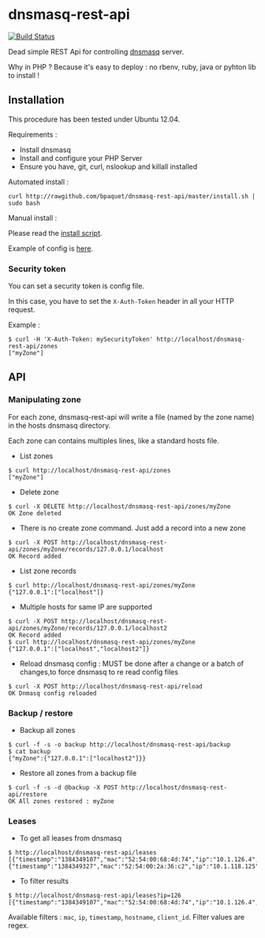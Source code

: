 dnsmasq-rest-api
================

[![Build Status](https://travis-ci.org/bpaquet/dnsmasq-rest-api.png)](https://travis-ci.org/bpaquet/dnsmasq-rest-api)

Dead simple REST Api for controlling [dnsmasq](http://www.thekelleys.org.uk/dnsmasq/doc.html) server.

Why in PHP ? Because it's easy to deploy : no rbenv, ruby, java or pyhton lib to install !

Installation
---

This procedure has been tested under Ubuntu 12.04.

Requirements :
* Install dnsmasq
* Install and configure your PHP Server
* Ensure you have, git, curl, nslookup and killall installed

Automated install :

```
curl http://rawgithub.com/bpaquet/dnsmasq-rest-api/master/install.sh | sudo bash
```

Manual install :

Please read the [install script](https://github.com/bpaquet/dnsmasq-rest-api/blob/master/install.sh).

Example of config is [here](https://github.com/bpaquet/dnsmasq-rest-api/blob/master/www/config.example.php).

### Security token

You can set a security token is config file.

In this case, you have to set the ``X-Auth-Token`` header in all your HTTP request.

Example :
```
$ curl -H 'X-Auth-Token: mySecurityToken' http://localhost/dnsmasq-rest-api/zones
["myZone"]
```

API
---

### Manipulating zone

For each zone, dnsmasq-rest-api will write a file (named by the zone name) in the hosts dnsmasq directory.

Each zone can contains multiples lines, like a standard hosts file.

* List zones

```
$ curl http://localhost/dnsmasq-rest-api/zones
["myZone"]
```

* Delete zone

```
$ curl -X DELETE http://localhost/dnsmasq-rest-api/zones/myZone
OK Zone deleted
```

* There is no create zone command. Just add a record into a new zone

```
$ curl -X POST http://localhost/dnsmasq-rest-api/zones/myZone/records/127.0.0.1/localhost
OK Record added
```

* List zone records

```
$ curl http://localhost/dnsmasq-rest-api/zones/myZone
{"127.0.0.1":["localhost"]}
```

* Multiple hosts for same IP are supported

```
$ curl -X POST http://localhost/dnsmasq-rest-api/zones/myZone/records/127.0.0.1/localhost2
OK Record added
$ curl http://localhost/dnsmasq-rest-api/zones/myZone
{"127.0.0.1":["localhost","localhost2"]}
```

* Reload dnsmasq config : MUST be done after a change or a batch of changes,to force dnsmasq to re read config files

```
$ curl -X POST http://localhost/dnsmasq-rest-api/reload
OK Dnmasq config reloaded
```

### Backup / restore

* Backup all zones

```
$ curl -f -s -o backup http://localhost/dnsmasq-rest-api/backup
$ cat backup
{"myZone":{"127.0.0.1":["localhost2"]}}
```

* Restore all zones from a backup file

```
$ curl -f -s -d @backup -X POST http://localhost/dnsmasq-rest-api/restore
OK All zones restored : myZone
```

### Leases

* To get all leases from dnsmasq

```
$ http://localhost/dnsmasq-rest-api/leases
[{"timestamp":"1384349107","mac":"52:54:00:68:4d:74","ip":"10.1.126.4","hostname":"toto","client_id":"01:52:54:00:68:4d:74"},{"timestamp":"1384349327","mac":"52:54:00:2a:36:c2","ip":"10.1.118.125","hostname":"*","client_id":"*"}]
```

* To filter results

```
$ http://localhost/dnsmasq-rest-api/leases?ip=126
[{"timestamp":"1384349107","mac":"52:54:00:68:4d:74","ip":"10.1.126.4","hostname":"toto","client_id":"01:52:54:00:68:4d:74"}]
```

Available filters : ``mac``, ``ip``, ``timestamp``, ``hostname``, ``client_id``. Filter values are regex.
